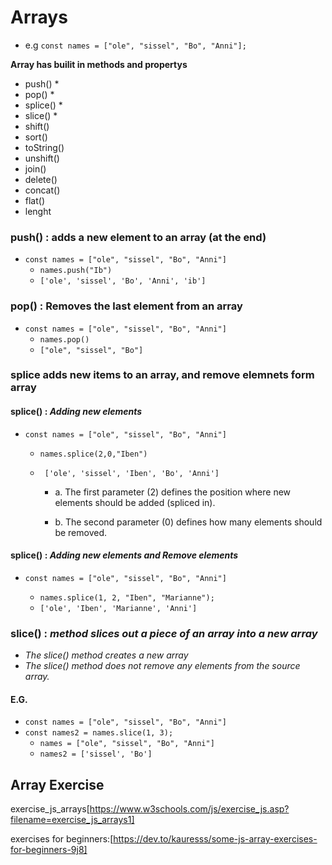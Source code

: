 # Arrays

- e.g `const names = ["ole", "sissel", "Bo", "Anni"];`

**Array has builit in methods and propertys**

- push() \*
- pop() \*
- splice() \*
- slice() \*
- shift()
- sort()
- toString()
- unshift()
- join()
- delete()
- concat()
- flat()
- lenght

### push() : adds a new element to an array (at the end)

- `const names = ["ole", "sissel", "Bo", "Anni"]`
  - `names.push("Ib")`
  - `['ole', 'sissel', 'Bo', 'Anni', 'ib']`

### pop() : Removes the last element from an array

- `const names = ["ole", "sissel", "Bo", "Anni"]`
  - `names.pop()`
  - `["ole", "sissel", "Bo"]`

### splice adds new items to an array, and remove elemnets form array

#### splice() : _Adding new elements_

- `const names = ["ole", "sissel", "Bo", "Anni"]`

  - `names.splice(2,0,"Iben")`
  - ` ['ole', 'sissel', 'Iben', 'Bo', 'Anni']`

    - a. The first parameter (2) defines the position where new elements should be added (spliced in).

    - b. The second parameter (0) defines how many elements should be removed.

#### splice() : _Adding new elements and Remove elements_

- `const names = ["ole", "sissel", "Bo", "Anni"]`

  - `names.splice(1, 2, "Iben", "Marianne");`
  - `['ole', 'Iben', 'Marianne', 'Anni']`

### slice() : _method slices out a piece of an array into a new array_

- _The slice() method creates a new array_
- _The slice() method does not remove any elements from the source array._

#### E.G.

- `const names = ["ole", "sissel", "Bo", "Anni"]`
- `const names2 = names.slice(1, 3);`
  - `names = ["ole", "sissel", "Bo", "Anni"]`
  - `names2 = ['sissel', 'Bo']`

## Array Exercise

exercise_js_arrays[https://www.w3schools.com/js/exercise_js.asp?filename=exercise_js_arrays1]

exercises for beginners:[https://dev.to/kauresss/some-js-array-exercises-for-beginners-9j8]
